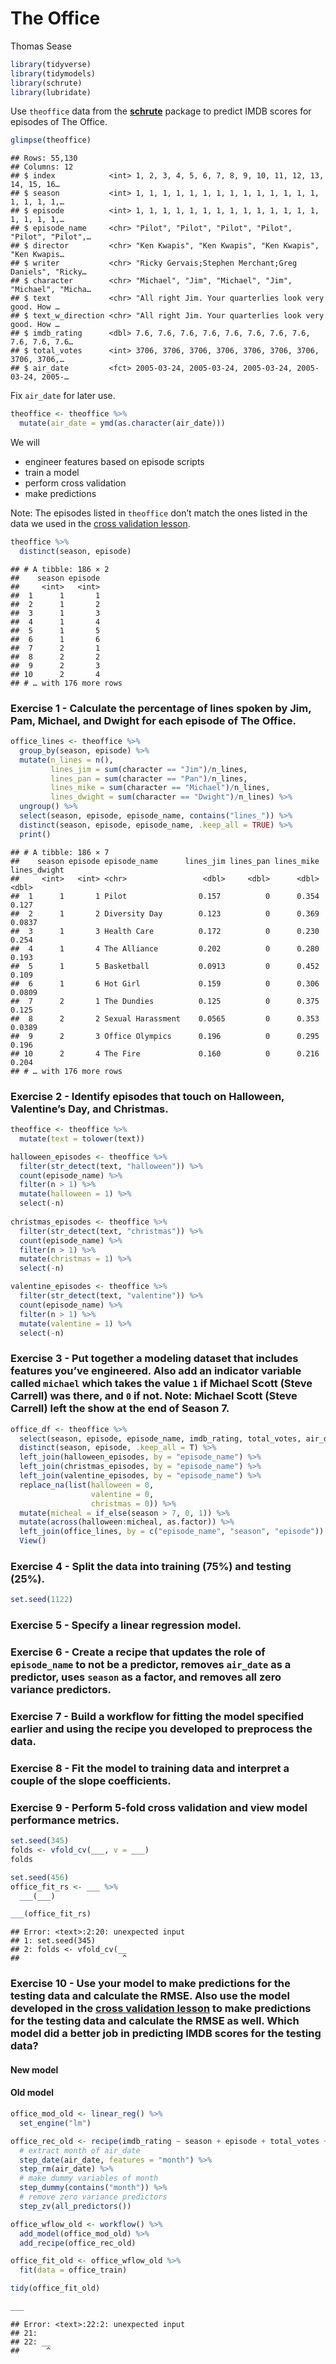 The Office
================
Thomas Sease

``` r
library(tidyverse)
library(tidymodels)
library(schrute)
library(lubridate)
```

Use `theoffice` data from the
[**schrute**](https://bradlindblad.github.io/schrute/) package to
predict IMDB scores for episodes of The Office.

``` r
glimpse(theoffice)
```

    ## Rows: 55,130
    ## Columns: 12
    ## $ index            <int> 1, 2, 3, 4, 5, 6, 7, 8, 9, 10, 11, 12, 13, 14, 15, 16…
    ## $ season           <int> 1, 1, 1, 1, 1, 1, 1, 1, 1, 1, 1, 1, 1, 1, 1, 1, 1, 1,…
    ## $ episode          <int> 1, 1, 1, 1, 1, 1, 1, 1, 1, 1, 1, 1, 1, 1, 1, 1, 1, 1,…
    ## $ episode_name     <chr> "Pilot", "Pilot", "Pilot", "Pilot", "Pilot", "Pilot",…
    ## $ director         <chr> "Ken Kwapis", "Ken Kwapis", "Ken Kwapis", "Ken Kwapis…
    ## $ writer           <chr> "Ricky Gervais;Stephen Merchant;Greg Daniels", "Ricky…
    ## $ character        <chr> "Michael", "Jim", "Michael", "Jim", "Michael", "Micha…
    ## $ text             <chr> "All right Jim. Your quarterlies look very good. How …
    ## $ text_w_direction <chr> "All right Jim. Your quarterlies look very good. How …
    ## $ imdb_rating      <dbl> 7.6, 7.6, 7.6, 7.6, 7.6, 7.6, 7.6, 7.6, 7.6, 7.6, 7.6…
    ## $ total_votes      <int> 3706, 3706, 3706, 3706, 3706, 3706, 3706, 3706, 3706,…
    ## $ air_date         <fct> 2005-03-24, 2005-03-24, 2005-03-24, 2005-03-24, 2005-…

Fix `air_date` for later use.

``` r
theoffice <- theoffice %>%
  mutate(air_date = ymd(as.character(air_date)))
```

We will

-   engineer features based on episode scripts
-   train a model
-   perform cross validation
-   make predictions

Note: The episodes listed in `theoffice` don’t match the ones listed in
the data we used in the [cross validation
lesson](https://ids-s1-20.github.io/slides/week-10/w10-d02-cross-validation/w10-d02-cross-validation.html).

``` r
theoffice %>%
  distinct(season, episode)
```

    ## # A tibble: 186 × 2
    ##    season episode
    ##     <int>   <int>
    ##  1      1       1
    ##  2      1       2
    ##  3      1       3
    ##  4      1       4
    ##  5      1       5
    ##  6      1       6
    ##  7      2       1
    ##  8      2       2
    ##  9      2       3
    ## 10      2       4
    ## # … with 176 more rows

### Exercise 1 - Calculate the percentage of lines spoken by Jim, Pam, Michael, and Dwight for each episode of The Office.

``` r
office_lines <- theoffice %>% 
  group_by(season, episode) %>%
  mutate(n_lines = n(), 
         lines_jim = sum(character == "Jim")/n_lines, 
         lines_pan = sum(character == "Pan")/n_lines, 
         lines_mike = sum(character == "Michael")/n_lines, 
         lines_dwight = sum(character == "Dwight")/n_lines) %>%
  ungroup() %>% 
  select(season, episode, episode_name, contains("lines_")) %>%
  distinct(season, episode, episode_name, .keep_all = TRUE) %>% 
  print()
```

    ## # A tibble: 186 × 7
    ##    season episode episode_name      lines_jim lines_pan lines_mike lines_dwight
    ##     <int>   <int> <chr>                 <dbl>     <dbl>      <dbl>        <dbl>
    ##  1      1       1 Pilot                0.157          0      0.354       0.127 
    ##  2      1       2 Diversity Day        0.123          0      0.369       0.0837
    ##  3      1       3 Health Care          0.172          0      0.230       0.254 
    ##  4      1       4 The Alliance         0.202          0      0.280       0.193 
    ##  5      1       5 Basketball           0.0913         0      0.452       0.109 
    ##  6      1       6 Hot Girl             0.159          0      0.306       0.0809
    ##  7      2       1 The Dundies          0.125          0      0.375       0.125 
    ##  8      2       2 Sexual Harassment    0.0565         0      0.353       0.0389
    ##  9      2       3 Office Olympics      0.196          0      0.295       0.196 
    ## 10      2       4 The Fire             0.160          0      0.216       0.204 
    ## # … with 176 more rows

### Exercise 2 - Identify episodes that touch on Halloween, Valentine’s Day, and Christmas.

``` r
theoffice <- theoffice %>% 
  mutate(text = tolower(text)) 

halloween_episodes <- theoffice %>% 
  filter(str_detect(text, "halloween")) %>% 
  count(episode_name) %>% 
  filter(n > 1) %>% 
  mutate(halloween = 1) %>% 
  select(-n)
  
christmas_episodes <- theoffice %>% 
  filter(str_detect(text, "christmas")) %>% 
  count(episode_name) %>% 
  filter(n > 1) %>% 
  mutate(christmas = 1) %>% 
  select(-n)

valentine_episodes <- theoffice %>% 
  filter(str_detect(text, "valentine")) %>% 
  count(episode_name) %>% 
  filter(n > 1) %>% 
  mutate(valentine = 1) %>% 
  select(-n)
```

### Exercise 3 - Put together a modeling dataset that includes features you’ve engineered. Also add an indicator variable called `michael` which takes the value `1` if Michael Scott (Steve Carrell) was there, and `0` if not. Note: Michael Scott (Steve Carrell) left the show at the end of Season 7.

``` r
office_df <- theoffice %>% 
  select(season, episode, episode_name, imdb_rating, total_votes, air_date) %>% 
  distinct(season, episode, .keep_all = T) %>% 
  left_join(halloween_episodes, by = "episode_name") %>% 
  left_join(christmas_episodes, by = "episode_name") %>% 
  left_join(valentine_episodes, by = "episode_name") %>% 
  replace_na(list(halloween = 0,
                  valentine = 0, 
                  christmas = 0)) %>% 
  mutate(micheal = if_else(season > 7, 0, 1)) %>%
  mutate(across(halloween:micheal, as.factor)) %>%
  left_join(office_lines, by = c("episode_name", "season", "episode")) %>% 
  View()
```

### Exercise 4 - Split the data into training (75%) and testing (25%).

``` r
set.seed(1122)
```

### Exercise 5 - Specify a linear regression model.

### Exercise 6 - Create a recipe that updates the role of `episode_name` to not be a predictor, removes `air_date` as a predictor, uses `season` as a factor, and removes all zero variance predictors.

### Exercise 7 - Build a workflow for fitting the model specified earlier and using the recipe you developed to preprocess the data.

### Exercise 8 - Fit the model to training data and interpret a couple of the slope coefficients.

### Exercise 9 - Perform 5-fold cross validation and view model performance metrics.

``` r
set.seed(345)
folds <- vfold_cv(___, v = ___)
folds

set.seed(456)
office_fit_rs <- ___ %>%
  ___(___)

___(office_fit_rs)
```

    ## Error: <text>:2:20: unexpected input
    ## 1: set.seed(345)
    ## 2: folds <- vfold_cv(__
    ##                       ^

### Exercise 10 - Use your model to make predictions for the testing data and calculate the RMSE. Also use the model developed in the [cross validation lesson](https://ids-s1-20.github.io/slides/week-10/w10-d02-cross-validation/w10-d02-cross-validation.html) to make predictions for the testing data and calculate the RMSE as well. Which model did a better job in predicting IMDB scores for the testing data?

#### New model

#### Old model

``` r
office_mod_old <- linear_reg() %>%
  set_engine("lm")

office_rec_old <- recipe(imdb_rating ~ season + episode + total_votes + air_date, data = office_train) %>%
  # extract month of air_date
  step_date(air_date, features = "month") %>%
  step_rm(air_date) %>%
  # make dummy variables of month 
  step_dummy(contains("month")) %>%
  # remove zero variance predictors
  step_zv(all_predictors())

office_wflow_old <- workflow() %>%
  add_model(office_mod_old) %>%
  add_recipe(office_rec_old)

office_fit_old <- office_wflow_old %>%
  fit(data = office_train)

tidy(office_fit_old)

___
```

    ## Error: <text>:22:2: unexpected input
    ## 21: 
    ## 22: __
    ##      ^
